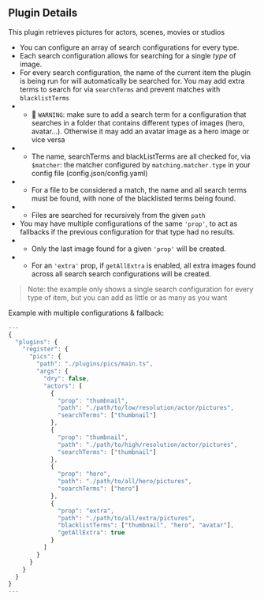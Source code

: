 ## Plugin Details

This plugin retrieves pictures for actors, scenes, movies or studios

- You can configure an array of search configurations for every type.
- Each search configuration allows for searching for a single *type* of image.
- For every search configuration, the name of the current item the plugin is being run for will automatically be searched for. You may add extra terms to search for via `searchTerms` and prevent matches with `blacklistTerms`
- - 🚨 `WARNING`: make sure to add a search term for a configuration that searches in a folder that contains different types of images (hero, avatar...). Otherwise it may add an avatar image as a hero image or vice versa
- - The name, searchTerms and blackListTerms are all checked for, via `$matcher`:  the matcher configured by `matching.matcher.type` in your config file (config.json/config.yaml)
- - For a file to be considered a match, the name and all search terms must be found, with none of the blacklisted terms being found.
- - Files are searched for recursively from the given `path`
- You may have multiple configurations of the same `'prop'`, to act as fallbacks if the previous configuration for that type had no results.
- - Only the last image found for a given `'prop'` will be created.
- - For an `'extra'` prop, if `getAllExtra` is enabled, all extra images found across all search search configurations will be created.

> Note: the example only shows a single search configuration for every type of item, but you can add as little or as many as you want

Example with multiple configurations & fallback:

```javascript
---
{
  "plugins": {
    "register": {
      "pics": {
        "path": "./plugins/pics/main.ts",
        "args": {
          "dry": false,
          "actors": [
            {
              "prop": "thumbnail",
              "path": "./path/to/low/resolution/actor/pictures",
              "searchTerms": ["thumbnail"]
            },
            {
              "prop": "thumbnail",
              "path": "./path/to/high/resolution/actor/pictures",
              "searchTerms": ["thumbnail"]
            },
            {
              "prop": "hero",
              "path": "./path/to/all/hero/pictures",
              "searchTerms": ["hero"]
            },
            {
              "prop": "extra",
              "path": "./path/to/all/extra/pictures",
              "blacklistTerms": ["thumbnail", "hero", "avatar"],
              "getAllExtra": true
            }
          ]
        }
      }
    }
  }
}
---
```
